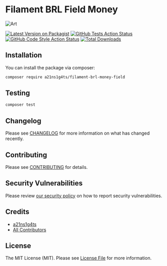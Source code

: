 # Filament BRL Field Money

![Art](./art.png)

[![Latest Version on Packagist](https://img.shields.io/packagist/v/a21ns1g4ts/filament-brl-money-field.svg?style=flat-square)](https://packagist.org/packages/a21ns1g4ts/filament-brl-money-field)
[![GitHub Tests Action Status](https://img.shields.io/github/actions/workflow/status/a21ns1g4ts/filament-brl-money-field/run-tests.yml?branch=main&label=tests&style=flat-square)](https://github.com/a21ns1g4ts/filament-brl-money-field/actions?query=workflow%3Arun-tests+branch%3Amain)
[![GitHub Code Style Action Status](https://img.shields.io/github/actions/workflow/status/a21ns1g4ts/filament-brl-money-field/fix-php-code-style-issues.yml?branch=main&label=code%20style&style=flat-square)](https://github.com/a21ns1g4ts/filament-brl-money-field/actions?query=workflow%3A"Fix+PHP+code+styling"+branch%3Amain)
[![Total Downloads](https://img.shields.io/packagist/dt/a21ns1g4ts/filament-brl-money-field.svg?style=flat-square)](https://packagist.org/packages/a21ns1g4ts/filament-brl-money-field)


## Installation

You can install the package via composer:

```bash
composer require a21ns1g4ts/filament-brl-money-field
```

## Testing

```bash
composer test
```

## Changelog

Please see [CHANGELOG](CHANGELOG.md) for more information on what has changed recently.

## Contributing

Please see [CONTRIBUTING](.github/CONTRIBUTING.md) for details.

## Security Vulnerabilities

Please review [our security policy](../../security/policy) on how to report security vulnerabilities.

## Credits

- [a21ns1g4ts](https://github.com/a21ns1g4ts)
- [All Contributors](../../contributors)

## License

The MIT License (MIT). Please see [License File](LICENSE.md) for more information.
